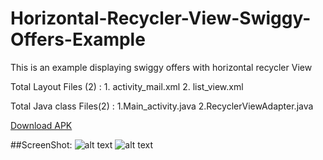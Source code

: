 # Horizontal-Recycler-View-Swiggy-Offers-Example
This is an example displaying swiggy offers with horizontal recycler View

Total Layout Files (2) : 1. activity_mail.xml
                         2. list_view.xml
                         
Total Java class Files(2) : 1.Main_activity.java
                            2.RecyclerViewAdapter.java
                            
[Download APK](https://github.com/vishnu8742/Horizontal-Recycler-View-Swiggy-Offers-Example/raw/master/Swiggy-com.example.anon.swiggy-1-v1.0.apk "Swiggy offers apk")


##ScreenShot:
![alt text](https://raw.githubusercontent.com/vishnu8742/Horizontal-Recycler-View-Swiggy-Offers-Example/master/1.png)
![alt text](https://raw.githubusercontent.com/vishnu8742/Horizontal-Recycler-View-Swiggy-Offers-Example/master/2.png)

